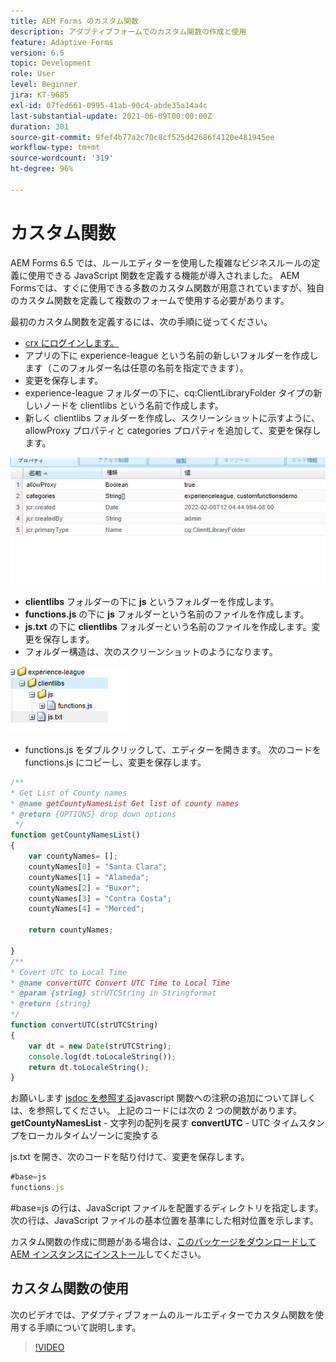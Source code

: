 ```yaml
---
title: AEM Forms のカスタム関数
description: アダプティブフォームでのカスタム関数の作成と使用
feature: Adaptive Forms
version: 6.5
topic: Development
role: User
level: Beginner
jira: KT-9685
exl-id: 07fed661-0995-41ab-90c4-abde35a14a4c
last-substantial-update: 2021-06-09T00:00:00Z
duration: 301
source-git-commit: 9fef4b77a2c70c8cf525d42686f4120e481945ee
workflow-type: tm+mt
source-wordcount: '319'
ht-degree: 96%

---
```


# カスタム関数

AEM Forms 6.5 では、ルールエディターを使用した複雑なビジネスルールの定義に使用できる JavaScript 関数を定義する機能が導入されました。
AEM Formsでは、すぐに使用できる多数のカスタム関数が用意されていますが、独自のカスタム関数を定義して複数のフォームで使用する必要があります。

最初のカスタム関数を定義するには、次の手順に従ってください。
* [crx にログインします。](http://localhost:4502/crx/de/index.jsp#/apps/experience-league/clientlibs)
* アプリの下に experience-league という名前の新しいフォルダーを作成します（このフォルダー名は任意の名前を指定できます）。
* 変更を保存します。
* experience-league フォルダーの下に、cq:ClientLibraryFolder タイプの新しいノードを clientlibs という名前で作成します。
* 新しく clientlibs フォルダーを作成し、スクリーンショットに示すように、allowProxy プロパティと categories プロパティを追加して、変更を保存します。

![client-lib](assets/custom-functions.png)
* **clientlibs** フォルダーの下に **js** というフォルダーを作成します。
* **functions.js** の下に **js** フォルダーという名前のファイルを作成します。
* **js.txt** の下に **clientlibs** フォルダーという名前のファイルを作成します。変更を保存します。
* フォルダー構造は、次のスクリーンショットのようになります。

![ルールエディター](assets/folder-structure.png)

* functions.js をダブルクリックして、エディターを開きます。
次のコードを functions.js にコピーし、変更を保存します。

```javascript
/**
* Get List of County names
* @name getCountyNamesList Get list of county names
* @return {OPTIONS} drop down options 
 */
function getCountyNamesList()
{
    var countyNames= [];
    countyNames[0] = "Santa Clara";
    countyNames[1] = "Alameda";
    countyNames[2] = "Buxor";
    countyNames[3] = "Contra Costa";
    countyNames[4] = "Merced";

    return countyNames;

}
/**
* Covert UTC to Local Time
* @name convertUTC Convert UTC Time to Local Time
* @param {string} strUTCString in Stringformat
* @return {string}
*/
function convertUTC(strUTCString)
{
    var dt = new Date(strUTCString);
    console.log(dt.toLocaleString());
    return dt.toLocaleString();
}
```

お願いします [jsdoc を参照する](https://jsdoc.app/index.html)javascript 関数への注釈の追加について詳しくは、を参照してください。
上記のコードには次の 2 つの関数があります。
**getCountyNamesList** - 文字列の配列を戻す
**convertUTC** - UTC タイムスタンプをローカルタイムゾーンに変換する

js.txt を開き、次のコードを貼り付けて、変更を保存します。

```javascript
#base=js
functions.js
```

&#x200B;#base=js の行は、JavaScript ファイルを配置するディレクトリを指定します。
次の行は、JavaScript ファイルの基本位置を基準にした相対位置を示します。

カスタム関数の作成に問題がある場合は、[このパッケージをダウンロードして AEM インスタンスにインストール](assets/custom-functions.zip)してください。

## カスタム関数の使用

次のビデオでは、アダプティブフォームのルールエディターでカスタム関数を使用する手順について説明します。
>[!VIDEO](https://video.tv.adobe.com/v/340305?quality=12&learn=on)

